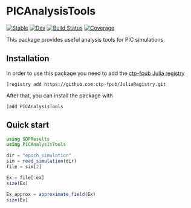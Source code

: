 # PICAnalysisTools

[![Stable](https://img.shields.io/badge/docs-stable-blue.svg)](https://SebastianM-C.github.io/PICAnalysisTools.jl/stable)
[![Dev](https://img.shields.io/badge/docs-dev-blue.svg)](https://SebastianM-C.github.io/PICAnalysisTools.jl/dev)
[![Build Status](https://github.com/SebastianM-C/PICAnalysisTools.jl/workflows/CI/badge.svg)](https://github.com/SebastianM-C/PICAnalysisTools.jl/actions)
[![Coverage](https://codecov.io/gh/SebastianM-C/PICAnalysisTools.jl/branch/master/graph/badge.svg)](https://codecov.io/gh/SebastianM-C/PICAnalysisTools.jl)

This package provides useful analysis tools for PIC simulations.
## Installation

In order to use this package you need to add the [ctp-fpub Julia registry](https://github.com/ctp-fpub/JuliaRegistry)
```
]registry add https://github.com:ctp-fpub/JuliaRegistry.git
```

After that, you can install the package with
```
]add PICAnalysisTools
```

## Quick start

```julia
using SDFResults
using PICAnalysisTools

dir = "epoch_simulation"
sim = read_simulation(dir)
file = sim[2]

Ex = file[:ex]
size(Ex)

Ex_approx = approximate_field(Ex)
size(Ex)
```

